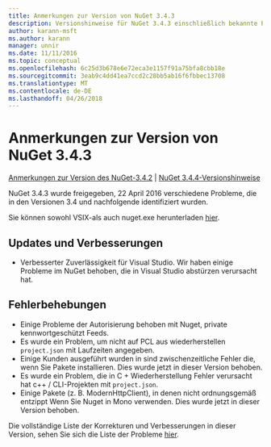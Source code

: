 ```yaml
---
title: Anmerkungen zur Version von NuGet 3.4.3
description: Versionshinweise für NuGet 3.4.3 einschließlich bekannte Probleme, Fehlerbehebungen, Funktionen und Archivierung von dcrs Design.
author: karann-msft
ms.author: karann
manager: unnir
ms.date: 11/11/2016
ms.topic: conceptual
ms.openlocfilehash: 6c25d3b678e6e72eca3e1157f91a75bfa8cbb18e
ms.sourcegitcommit: 3eab9c4dd41ea7ccd2c28bb5ab16f6fbbec13708
ms.translationtype: MT
ms.contentlocale: de-DE
ms.lasthandoff: 04/26/2018
---
```

# <a name="nuget-343-release-notes"></a>Anmerkungen zur Version von NuGet 3.4.3

[Anmerkungen zur Version des NuGet-3.4.2](../release-notes/nuget-3.4.2.md) | [NuGet 3.4.4-Versionshinweise](../release-notes/nuget-3.4.4.md)

NuGet 3.4.3 wurde freigegeben, 22 April 2016 verschiedene Probleme, die in den Versionen 3.4 und nachfolgende identifiziert wurden.

Sie können sowohl VSIX-als auch nuget.exe herunterladen [hier](https://dist.nuget.org/index.html).

## <a name="updates-and-improvements"></a>Updates und Verbesserungen

* Verbesserter Zuverlässigkeit für Visual Studio. Wir haben einige Probleme im NuGet behoben, die in Visual Studio abstürzen verursacht hat.

## <a name="fixes"></a>Fehlerbehebungen

* Einige Probleme der Autorisierung behoben mit Nuget, private kennwortgeschützt Feeds.
* Es wurde ein Problem, um nicht auf PCL aus wiederherstellen `project.json` mit Laufzeiten angegeben.
* Einige Kunden ausgeführt wurden in sind zwischenzeitliche Fehler die, wenn Sie Pakete installieren. Dies wurde jetzt in dieser Version behoben.
* Es wurde ein Problem, die in C + Wiederherstellung Fehler verursacht hat c++ / CLI-Projekten mit `project.json`.
* Einige Pakete (z. B. ModernHttpClient), in denen nicht ordnungsgemäß entzippt Wenn Sie Nuget in Mono verwenden. Dies wurde jetzt in dieser Version behoben.

Die vollständige Liste der Korrekturen und Verbesserungen in dieser Version, sehen Sie sich die Liste der Probleme [hier](https://github.com/NuGet/Home/issues?q=is%3Aissue+milestone%3A3.4.3+is%3Aclosed).